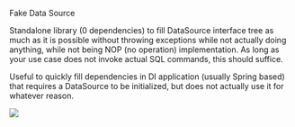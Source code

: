 
Fake Data Source

Standalone library (0 dependencies) to fill DataSource interface tree as much as it is possible without throwing exceptions while not actually doing anything, while not being NOP (no operation) implementation.
As long as your use case does not invoke actual SQL commands, this should suffice.

Useful to quickly fill dependencies in DI application (usually Spring based) that requires a DataSource to be initialized, but does not actually use it for whatever reason.

[![](https://jitpack.io/v/laim0nas100/SimpleSpringContext.svg)](https://jitpack.io/#laim0nas100/FakeDataSource)
